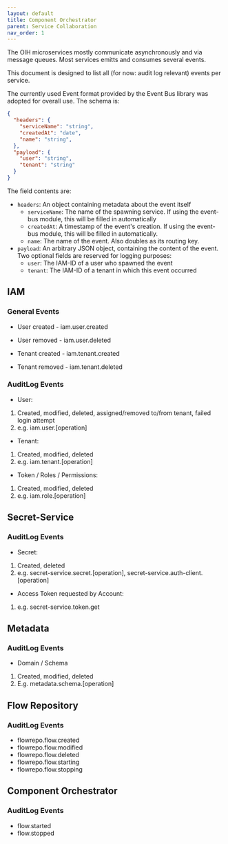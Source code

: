 ```yaml
---
layout: default
title: Component Orchestrator
parent: Service Collaboration
nav_order: 1
---
```



The OIH microservices mostly communicate asynchronously and via message queues. Most services emitts and consumes several events.

This document is designed to list all (for now: audit log relevant) events per service.


The currently used Event format provided by the Event Bus library was adopted for overall use. The schema is:

```json
{
  "headers": {
    "serviceName": "string",
    "createdAt": "date",
    "name": "string",
  },
  "payload": {
    "user": "string",
    "tenant": "string"
  }
}
```

The field contents are:
- `headers`: An object containing metadata about the event itself
    - `serviceName`: The name of the spawning service. If using the event-bus module, this will be filled in automatically
    - `createdAt`: A timestamp of the event's creation. If using the event-bus module, this will be filled in automatically.
    - `name`: The name of the event. Also doubles as its routing key.
- `payload`: An arbitrary JSON object, containing the content of the event. Two optional fields are reserved for logging purposes:
    - `user`: The IAM-ID of a user who spawned the event
    - `tenant`: The IAM-ID of a tenant in which this event occurred


## IAM

### General Events

- User created - iam.user.created

- User removed - iam.user.deleted

- Tenant created - iam.tenant.created

- Tenant removed - iam.tenant.deleted

### AuditLog Events

- User:

1. Created, modified, deleted, assigned/removed to/from tenant, failed login attempt
2. e.g. iam.user.[operation]

- Tenant:

1. Created, modified, deleted
2. e.g. iam.tenant.[operation]

- Token / Roles / Permissions:

1. Created, modified, deleted
2. e.g. iam.role.[operation]

## Secret-Service

### AuditLog Events

- Secret:

1. Created, deleted
2. e.g. secret-service.secret.[operation], secret-service.auth-client.[operation]

- Access Token requested by Account:

1. e.g. secret-service.token.get

## Metadata

### AuditLog Events

- Domain / Schema

1. Created, modified, deleted
2. E.g. metadata.schema.[operation]

## Flow Repository

### AuditLog Events

- flowrepo.flow.created
- flowrepo.flow.modified
- flowrepo.flow.deleted
- flowrepo.flow.starting
- flowrepo.flow.stopping

## Component Orchestrator

### AuditLog Events

- flow.started
- flow.stopped
